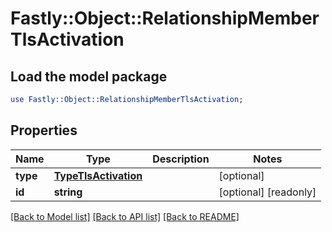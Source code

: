 # Fastly::Object::RelationshipMemberTlsActivation

## Load the model package
```perl
use Fastly::Object::RelationshipMemberTlsActivation;
```

## Properties
Name | Type | Description | Notes
------------ | ------------- | ------------- | -------------
**type** | [**TypeTlsActivation**](TypeTlsActivation.md) |  | [optional] 
**id** | **string** |  | [optional] [readonly] 

[[Back to Model list]](../README.md#documentation-for-models) [[Back to API list]](../README.md#documentation-for-api-endpoints) [[Back to README]](../README.md)


